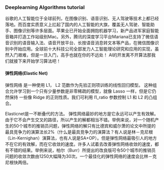 ### Deeplearning Algorithms tutorial
谷歌的人工智能位于全球前列，在图像识别、语音识别、无人驾驶等技术上都已经落地。而百度实质意义上扛起了国内的人工智能的大旗，覆盖无人驾驶、智能助手、图像识别等许多层面。苹果业已开始全面拥抱机器学习，新产品进军家庭智能音箱并打造工作站级别Mac。另外，腾讯的深度学习平台Mariana已支持了微信语音识别的语音输入法、语音开放平台、长按语音消息转文本等产品，在微信图像识别中开始应用。全球前十大科技公司全部发力人工智能理论研究和应用的实现，虽然入门艰难，但是一旦入门，高手也就在你的不远处！
AI的开发离不开算法那我们就接下来开始学习算法吧！


#### 弹性网络(Elastic Net)

弹性网络 是一种使用 L1， L2 范数作为先验正则项训练的线性回归模型。 这种组合允许学习到一个只有少量参数是非零稀疏的模型，就像 Lasso 一样，但是它仍然保持 一些像 Ridge 的正则性质。我们可利用 l1_ratio 参数控制 L1 和 L2 的凸组合。

Elasticnet是一不断叠代的方法。
弹性网络最妙的地方是它永远可以产生有效解。由于它不会产生交叉的路径，所以产生的解都相当不错。举例来说，对一个随机产生的50个城市的推销员问题，弹性网络的解只有比德宾和威尔萧的论文中所提的最具竞争力的演算法长2%（什么是最具竞争力的演算法？有人说是林－克尼根（Lin-Kernighan）演算法，也有人说是SA+OP）。但是弹性网络最吸引人的地方不在它的有效解，而在它收敛的速度。许多人试着去改善弹性网络收敛的速度，都有不错的结果。举例来说，柏尔（Burr）所提出的改良版可令50个城市的推销员问题的收敛次数由1250大幅降为30次。一个最佳化的弹性网络的速度会比林－克尼根快两倍。

